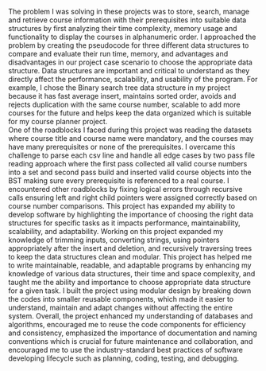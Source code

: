The problem I was solving in these projects was to store, search, manage and retrieve course information with their prerequisites into suitable data structures by first analyzing their time complexity, memory usage and functionality to display the courses in alphanumeric order.
I approached the problem by creating the pseudocode for three different data structures to compare and evaluate their run time, memory, and advantages and disadvantages in our project case scenario to choose the appropriate data structure. Data structures are important and critical to understand as they directly affect the performance, scalability, and usability of the program. For example, I chose the Binary search tree data structure in my project because it has fast average insert, maintains sorted order, avoids and rejects duplication with the same course number, scalable to add more courses for the future and helps keep the data organized which is suitable for my course planner project.  
One of the roadblocks I faced during this project was reading the datasets where course title and course name were mandatory, and the courses may have many prerequisites or none of the prerequisites. I overcame this challenge to parse each csv line and handle all edge cases by two pass file reading approach where the first pass collected all valid course numbers into a set and second pass build and inserted valid course objects into the BST making sure every prerequisite is referenced to a real course. I encountered other roadblocks by fixing logical errors through recursive calls ensuring left and right child pointers were assigned correctly based on course number comparisons.
This project has expanded my ability to develop software by highlighting the importance of choosing the right data structures for specific tasks as it impacts performance, maintainability, scalability, and adaptability. Working on this project expanded my knowledge of trimming inputs, converting strings, using pointers appropriately after the insert and deletion, and recursively traversing trees to keep the data structures clean and modular. 
This project has helped me to write maintainable, readable, and adaptable programs by enhancing my knowledge of various data structures, their time and space complexity, and taught me the ability and importance to choose appropriate data structure for a given task. I built the project using modular design by breaking down the codes into smaller reusable components, which made it easier to understand, maintain and adapt changes without affecting the entire system. Overall, the project enhanced my understanding of databases and algorithms, encouraged me to reuse the code components for efficiency and consistency, emphasized the importance of documentation and naming conventions which is crucial for future maintenance and collaboration, and encouraged me to use the industry-standard best practices of software developing lifecycle such as planning, coding, testing, and debugging. 


